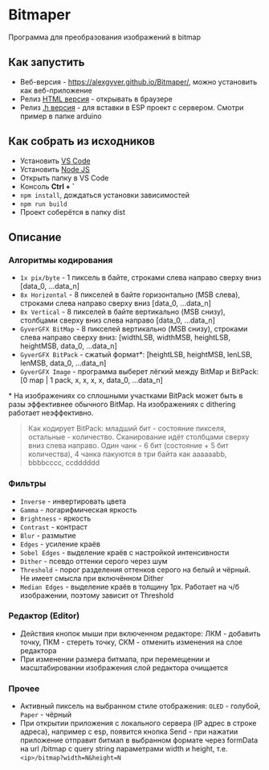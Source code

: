 # Bitmaper
Программа для преобразования изображений в bitmap

## Как запустить
- Веб-версия - https://alexgyver.github.io/Bitmaper/, можно установить как веб-приложение
- Релиз [HTML версия](https://github.com/AlexGyver/Bitmaper/releases/latest/download/bitmaper.html) - открывать в браузере
- Релиз [.h версия](https://github.com/AlexGyver/Bitmaper/releases/latest/download/bitmaper.h) - для вставки в ESP проект с сервером. Смотри пример в папке arduino

## Как собрать из исходников
- Установить [VS Code](https://code.visualstudio.com/download)
- Установить [Node JS](https://nodejs.org/en/download/prebuilt-installer)
- Открыть папку в VS Code
- Консоль **Ctrl + `**
- `npm install`, дождаться установки зависимостей
- `npm run build`
- Проект соберётся в папку dist

## Описание
### Алгоритмы кодирования
- `1x pix/byte` - 1 пиксель в байте, строками слева направо сверху вниз [data_0, ...data_n]
- `8x Horizontal` - 8 пикселей в байте горизонтально (MSB слева), строками слева направо сверху вниз [data_0, ...data_n]
- `8x Vertical` - 8 пикселей в байте вертикально (MSB снизу), столбцами сверху вниз слева направо  [data_0, ...data_n]
- `GyverGFX BitMap` - 8 пикселей вертикально (MSB снизу), строками слева направо сверху вниз: [widthLSB, widthMSB, heightLSB, heightMSB, data_0, ...data_n]
- `GyverGFX BitPack` - сжатый формат*: [heightLSB, heightMSB, lenLSB, lenMSB, data_0, ...data_n]
- `GyverGFX Image` - программа выберет лёгкий между BitMap и BitPack: [0 map | 1 pack, x, x, x, x, data_0, ...data_n]

\* На изображениях со сплошными участками BitPack может быть в разы эффективнее обычного BitMap. На изображениях с dithering работает неэффективно.

> Как кодирует BitPack: младший бит - состояние пикселя, остальные - количество. Сканирование идёт столбцами сверху вниз слева направо. Один чанк - 6 бит (состояние + 5 бит количества), 4 чанка пакуются в три байта как aaaaaabb, bbbbcccc, ccdddddd

### Фильтры
- `Inverse` - инвертировать цвета
- `Gamma` - логарифмическая яркость
- `Brightness` - яркость
- `Contrast` - контраст
- `Blur` - размытие
- `Edges` - усиление краёв
- `Sobel Edges` - выделение краёв с настройкой интенсивности
- `Dither` - псевдо оттенки серого через шум
- `Threshold` - порог разделения оттенков серого на белый и чёрный. Не имеет смысла при включённом Dither
- `Median Edges` - выделение краёв в толщину 1px. Работает на ч/б изображении, поэтому зависит от Threshold

### Редактор (Editor)
- Действия кнопок мыши при включенном редакторе: ЛКМ - добавить точку, ПКМ - стереть точку, СКМ - отменить изменения на слое редактора
- При изменении размера битмапа, при перемещении и масштабировании изображения слой редактора очищается

### Прочее
- Активный пиксель на выбранном стиле отображения: `OLED` - голубой, `Paper` - чёрный
- При открытии приложения с локального сервера (IP адрес в строке адреса), например с esp, появится кнопка Send - при нажатии приложение отправит битмап в выбранном формате через formData на url /bitmap с query string параметрами width и height, т.е. `<ip>/bitmap?width=N&height=N`